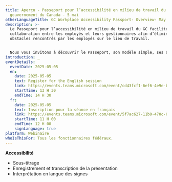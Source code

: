 ```yaml
---
title: Aperçu - Passeport pour l’accessibilité en milieu de travail du
  gouvernement du Canada - 5 mai
otherLanguageTitle: GC Workplace Accessibility Passport- Overview- May 5
description: >-
  Le Passeport pour l’accessibilité en milieu de travail du GC facilite la
  collaboration entre les employés et leurs gestionnaires afin d’éliminer les
  obstacles rencontrés par les employés sur le lieu de travail.


  Nous vous invitons à découvrir le Passeport, son modèle simple, ses avantages et les nombreuses ressources qui soutiennent sa mise en œuvre.
introduction: _
eventDetails:
  eventDate: 2025-05-05
  en:
    date: 2025-05-05
    text: Register for the English session
    link: https://events.teams.microsoft.com/event/cd43fcf1-6ef6-4e9e-b1af-53249a330e36@d05bc194-94bf-4ad6-ae2e-1db0f2e38f5e
    startTime: 13 H 30
    endTime: 14 H 30
  fr:
    date: 2025-05-05
    text: Inscription pour la séance en français
    link: https://events.teams.microsoft.com/event/5f7ac627-11b0-470c-86f7-bb5627ed16f9@d05bc194-94bf-4ad6-ae2e-1db0f2e38f5e
    startTime: 11 H 00
    endTime: 12 H 00
    signLanguage: true
platform: Webinaire
whoIsThisFor: Tous les fonctionnaires fédéraux.
---
```

**Accessibilité**

* Sous-titrage
* Enregistrement et transcription de la présentation
* Interprétation en langue des signes
